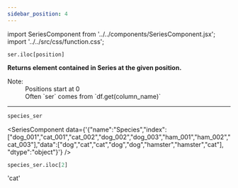 ```yaml
---
sidebar_position: 4
---
```


import SeriesComponent from '../../components/SeriesComponent.jsx';
import '../../src/css/function.css';

<code>ser.iloc[position]</code>

<div className='base'>
    <p><strong>Returns element contained in Series at the given position.</strong></p>
    <dl>
        <dt className='term'>Note:</dt>
        <dd>Positions start at 0</dd>
        <dd>Often `ser` comes from `df.get(column_name)`</dd>
    </dl>
</div>

---

```python
species_ser
```

<SeriesComponent data={'{"name":"Species","index":["dog_001","cat_001","cat_002","dog_002","dog_003","ham_001","ham_002","cat_003"],"data":["dog","cat","cat","dog","dog","hamster","hamster","cat"], "dtype":"object"}'} />

```python
species_ser.iloc[2]
```
'cat'